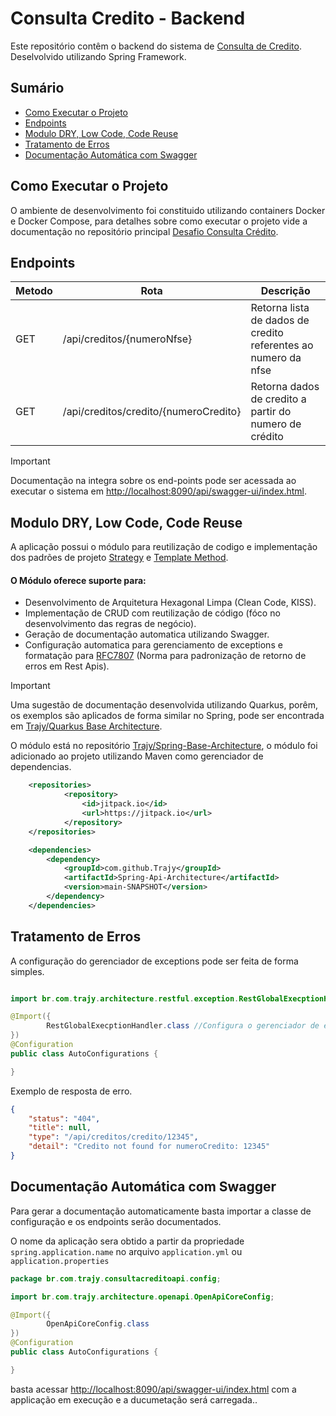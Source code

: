 # Consulta Credito - Backend

Este repositório contêm o backend do sistema de [Consulta de Credito](https://github.com/Trajy/Desafio-Consulta-Credito). Deselvolvido utilizando Spring Framework.

## Sumário
  - [Como Executar o Projeto](#como-executar-o-projeto)
  - [Endpoints](#endpoints)
  - [Modulo DRY, Low Code, Code Reuse](#modulo-dry-low-code-code-reuse)
  - [Tratamento de Erros](#tratamento-de-erros)
  - [Documentação Automática com Swagger](#documentação-automática-com-swagger)
  
## Como Executar o Projeto
O ambiente de desenvolvimento foi constituido utilizando containers Docker e Docker Compose, para detalhes sobre como executar o projeto vide a documentação no repositório principal [Desafio Consulta Crédito](https://github.com/Trajy/Desafio-Consulta-Credito).

## Endpoints

| Metodo | Rota | Descrição |
|--------|------|-----------|
| GET | /api/creditos/{numeroNfse} | Retorna lista de dados de credito referentes ao numero da nfse |
| GET | /api/creditos/credito/{numeroCredito} | Retorna dados de credito a partir do numero de crédito |

> [!IMPORTANT]
> Documentação na integra sobre os end-points pode ser acessada ao executar o sistema em [http://localhost:8090/api/swagger-ui/index.html](http://localhost:8090/api/swagger-ui/index.html).
>

## Modulo DRY, Low Code, Code Reuse
A aplicação possui o módulo para reutilização de codigo e implementação dos padrões de projeto [Strategy](https://refactoring.guru/design-patterns/strategy) e [Template Method](https://refactoring.guru/design-patterns/template-method).

#### O Módulo oferece suporte para:
- Desenvolvimento de Arquitetura Hexagonal Limpa (Clean Code, KISS).
- Implementação de CRUD com reutilização de código (fóco no desenvolvimento das regras de negócio).
- Geração de documentação automatica utilizando Swagger.
- Configuração automatica para gerenciamento de exceptions e formatação para [RFC7807](https://datatracker.ietf.org/doc/html/rfc7807) (Norma para padronização de retorno de erros em Rest Apis).

> [!IMPORTANT]
> Uma sugestão de documentação desenvolvida utilizando Quarkus, porêm, os exemplos são aplicados de forma similar no Spring, pode ser encontrada em [Trajy/Quarkus Base Architecture](https://github.com/Trajy/Quarkus-Base-Architecture?tab=readme-ov-file#quarkus-base-architecture).

O módulo está no repositório [Trajy/Spring-Base-Architecture](https://github.com/Trajy/Spring-Api-Architecture), o módulo foi adicionado ao projeto utilizando Maven como gerenciador de dependencias.

```xml
    <repositories>
            <repository>
                <id>jitpack.io</id>
                <url>https://jitpack.io</url>
            </repository>
    </repositories>

    <dependencies>
        <dependency>
            <groupId>com.github.Trajy</groupId>
            <artifactId>Spring-Api-Architecture</artifactId>
            <version>main-SNAPSHOT</version>
        </dependency>
    </dependencies>
```


## Tratamento de Erros
A configuração do gerenciador de exceptions pode ser feita de forma simples.

```Java

import br.com.trajy.architecture.restful.exception.RestGlobalExecptionHandler;

@Import({
        RestGlobalExecptionHandler.class //Configura o gerenciador de exceptions
})
@Configuration
public class AutoConfigurations {

}
```

Exemplo de resposta de erro.

```json
{
    "status": "404",
    "title": null,
    "type": "/api/creditos/credito/12345",
    "detail": "Credito not found for numeroCredito: 12345"
}
```

## Documentação Automática com Swagger

Para gerar a documentação automaticamente basta importar a classe de configuração e os endpoints serão documentados.

O nome da aplicação sera obtido a partir da propriedade `spring.application.name` no arquivo `application.yml` ou `application.properties`

```java
package br.com.trajy.consultacreditoapi.config;

import br.com.trajy.architecture.openapi.OpenApiCoreConfig;

@Import({
        OpenApiCoreConfig.class
})
@Configuration
public class AutoConfigurations {

}
```
basta acessar [http://localhost:8090/api/swagger-ui/index.html](http://localhost:8090/api/swagger-ui/index.html) com a applicação em execução e a ducumetação será carregada..

